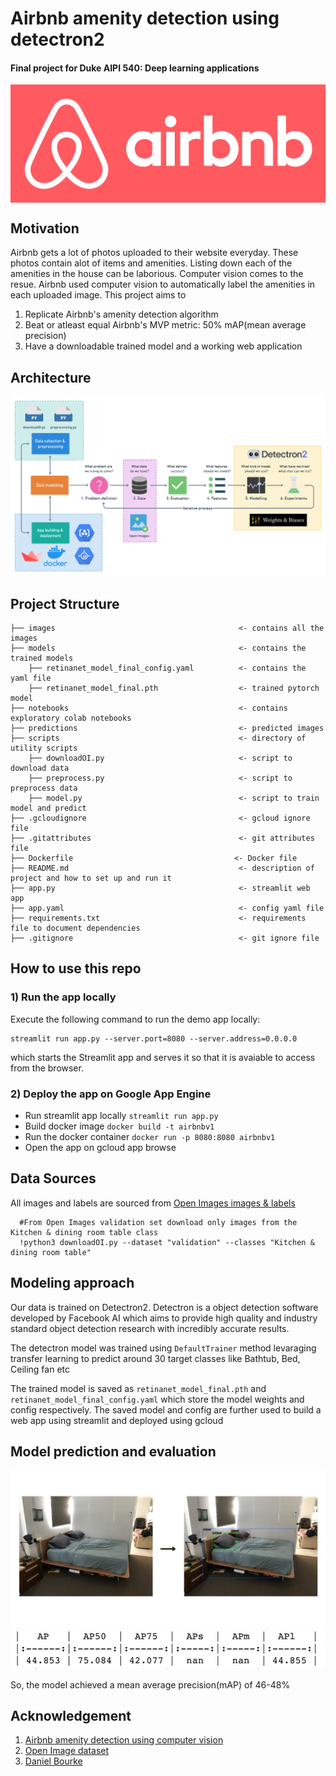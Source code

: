 # Airbnb amenity detection using detectron2
#### Final project for Duke AIPI 540: Deep learning applications
<p align="center"><img align="center" width="800px" src="images/airbnb_logo_detail.png"></p>

## Motivation
Airbnb gets a lot of photos uploaded to their website everyday. These photos contain alot of items and amenities. Listing down each of the amenities in the house can be laborious. Computer vision comes to the resue. Airbnb used computer vision to automatically label the amenities in each uploaded image.
This project aims to 
 1) Replicate Airbnb's amenity detection algorithm
 2) Beat or atleast equal Airbnb's MVP metric: 50% mAP(mean average precision)
 3) Have a downloadable trained model and a working web application

## Architecture
![](images/architecture.png)

## Project Structure

```
├── images                                         <- contains all the images
├── models                                         <- contains the trained models
    ├── retinanet_model_final_config.yaml          <- contains the yaml file
    ├── retinanet_model_final.pth                  <- trained pytorch model
├── notebooks                                      <- contains exploratory colab notebooks
├── predictions                                    <- predicted images
├── scripts                                        <- directory of utility scripts
    ├── downloadOI.py                              <- script to download data
    ├── preprocess.py                              <- script to preprocess data
    ├── model.py                                   <- script to train model and predict
├── .gcloudignore                                  <- gcloud ignore file
├── .gitattributes                                 <- git attributes file
├── Dockerfile                                    <- Docker file
├── README.md                                      <- description of project and how to set up and run it
├── app.py                                         <- streamlit web app
├── app.yaml                                       <- config yaml file
├── requirements.txt                               <- requirements file to document dependencies
├── .gitignore                                     <- git ignore file
```
## How to use this repo
### 1) Run the app locally

Execute the following command to run the demo app locally:
```
streamlit run app.py --server.port=8080 --server.address=0.0.0.0
```
which starts the Streamlit app and serves it so that it is avaiable to access from the browser.

### 2) Deploy the app on Google App Engine
- Run streamlit app locally `streamlit run app.py`
- Build docker image `docker build -t airbnbv1`
- Run the docker container `docker run -p 8080:8080 airbnbv1`
- Open the app on gcloud app browse

 ## Data Sources
 All images and labels are sourced from [Open Images images & labels](https://storage.googleapis.com/openimages/web/index.html) 

 ```
   #From Open Images validation set download only images from the Kitchen & dining room table class
   !python3 downloadOI.py --dataset "validation" --classes "Kitchen & dining room table"
 ```
 ## Modeling approach
 Our data is trained on Detectron2. Detectron is a object detection software developed by Facebook AI which aims to provide high quality and industry standard object detection research with incredibly accurate results.

 The detectron model was trained using `DefaultTrainer` method levaraging transfer learning to predict around 30 target classes like Bathtub, Bed, Ceiling fan etc

 The trained model is saved as `retinanet_model_final.pth` and `retinanet_model_final_config.yaml` which store the model weights and config respectively. The saved model and config are further used to build a web app using streamlit and deployed using gcloud

 ## Model prediction and evaluation
 ![](images/example-amenity-detection.png)
 ![](images/evaluation.png)
 
  So, the model achieved a mean average precision(mAP) of 46-48%

## Acknowledgement
1) [Airbnb amenity detection using computer vision](https://medium.com/airbnb-engineering/amenity-detection-and-beyond-new-frontiers-of-computer-vision-at-airbnb-144a4441b72e)
2) [Open Image dataset](https://storage.googleapis.com/openimages/web/download.html)
2) [Daniel Bourke](https://www.mrdbourke.com/airbnb-amenity-detection/)
